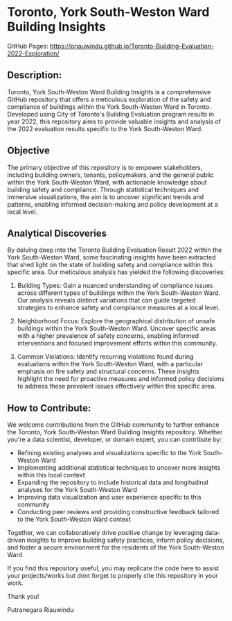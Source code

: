 # Toronto, York South-Weston Ward Building Insights

GitHub Pages: https://priauwindu.github.io/Toronto-Building-Evaluation-2022-Exploration/ 

## Description:

Toronto, York South-Weston Ward Building Insights is a comprehensive GitHub repository that offers a meticulous exploration of the safety and compliance of buildings within the York South-Weston Ward in Toronto. Developed using City of Toronto's Building Evaluation program results in year 2022, this repository aims to provide valuable insights and analysis of the 2022 evaluation results specific to the York South-Weston Ward.

## Objective

The primary objective of this repository is to empower stakeholders, including building owners, tenants, policymakers, and the general public within the York South-Weston Ward, with actionable knowledge about building safety and compliance. Through statistical techniques and immersive visualizations, the aim is to uncover significant trends and patterns, enabling informed decision-making and policy development at a local level.

## Analytical Discoveries

By delving deep into the Toronto Building Evaluation Result 2022 within the York South-Weston Ward, some fascinating insights have been extracted that shed light on the state of building safety and compliance within this specific area. Our meticulous analysis has yielded the following discoveries:

1. Building Types: Gain a nuanced understanding of compliance issues across different types of buildings within the York South-Weston Ward. Our analysis reveals distinct variations that can guide targeted strategies to enhance safety and compliance measures at a local level.

2. Neighborhood Focus: Explore the geographical distribution of unsafe buildings within the York South-Weston Ward. Uncover specific areas with a higher prevalence of safety concerns, enabling informed interventions and focused improvement efforts within this community.

3. Common Violations: Identify recurring violations found during evaluations within the York South-Weston Ward, with a particular emphasis on fire safety and structural concerns. These insights highlight the need for proactive measures and informed policy decisions to address these prevalent issues effectively within this specific area.

## How to Contribute:

We welcome contributions from the GitHub community to further enhance the Toronto, York South-Weston Ward Building Insights repository. Whether you're a data scientist, developer, or domain expert, you can contribute by:

- Refining existing analyses and visualizations specific to the York South-Weston Ward
- Implementing additional statistical techniques to uncover more insights within this local context
- Expanding the repository to include historical data and longitudinal analyses for the York South-Weston Ward
- Improving data visualization and user experience specific to this community
- Conducting peer reviews and providing constructive feedback tailored to the York South-Weston Ward context

Together, we can collaboratively drive positive change by leveraging data-driven insights to improve building safety practices, inform policy decisions, and foster a secure environment for the residents of the York South-Weston Ward.

If you find this repository useful, you may replicate the code here to assist your projects/works but dont forget to properly cite this repository in your work.

Thank you!

Putranegara Riauwindu
